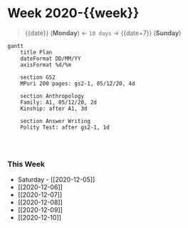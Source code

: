 # Week 2020-{{week}}
> {{date}} (**Monday**) <- `10 days` -> {{date+7}} (**Sunday**)

```mermaid
gantt
	title Plan
	dateFormat DD/MM/YY
	axisFormat %d/%m

	section GS2
	MPuri 200 pages: gs2-1, 05/12/20, 4d

	section Anthropology
	Family: A1, 05/12/20, 2d
	Kinship: after A1, 3d
	
	section Answer Writing
	Polity Test: after gs2-1, 1d
	
	
	

```

### This Week 
- Saturday - [[2020-12-05]]
- [[2020-12-06]]
- [[2020-12-07]]
- [[2020-12-08]]
- [[2020-12-09]]
- [[2020-12-10]]